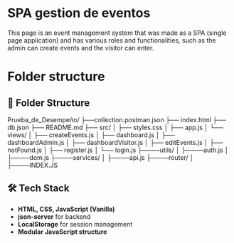 # SPA gestion de eventos 
This page is an event management system that was made as a SPA (single page application) and has various roles and functionalities, such as the admin can create events and the visitor can enter.
# Folder structure


## 📁 Folder Structure

Prueba_de_Desempeño/
├──collection.postman.json
├── index.html
├── db.json
├── README.md
├── src/
│ ├── styles.css
│ ├── app.js
│ └── views/
│    ├── createEvents.js
│    ├── dashboard.js
│    ├── dashboardAdmin.js
│    ├── dashboardVisitor.js
│    ├── editEvents.js
│    ├── notFound.js
│    ├── register.js
│    └── login.js
├────utils/
│   ├────auth.js
│   ├────dom.js
├────services/
│   ├────api.js
├────router/
│   ├────INDEX.JS


## 🛠️ Tech Stack

- **HTML, CSS, JavaScript (Vanilla)**
- **json-server** for backend
- **LocalStorage** for session management
- **Modular JavaScript structure**

